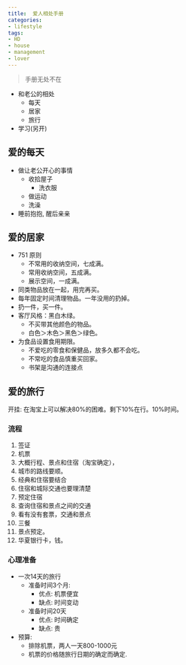 ```yaml
---
title:  爱人相处手册
categories: 
- lifestyle
tags: 
- HD
- house
- management
- lover
---
```



> 手册无处不在

- 和老公的相处
	- 每天
	- 居家
	- 旅行
- 学习(另开)

## 爱的每天
- 做让老公开心的事情
	- 收拾屋子
		- 洗衣服
	- 做运动
	- 洗澡
- 睡前抱抱, 醒后亲亲

## 爱的居家

- 751 原则
	- 不常用的收纳空间，七成满。
	- 常用收纳空间，五成满。
	- 展示空间，一成满。
- 同类物品放在一起，用完再买。
- 每年固定时间清理物品。一年没用的扔掉。
- 扔一件，买一件。
- 客厅风格：黑白木绿。
	- 不买带其他颜色的物品。
	- 白色＞木色＞黑色＞绿色。
- 为食品设置食用期限。
	- 不爱吃的零食和保健品，放多久都不会吃。
	- 不常吃的食品慎重买回家。
	- 书架是沟通的连接点

## 爱的旅行
开挂: 在淘宝上可以解决80%的困难。剩下10%在行。10%时间。
### 流程
1. 签证
2. 机票
3. 大概行程、景点和住宿（淘宝确定），
4. 城市的路线要顺。
5. 经典和住宿要结合
6. 住宿和城际交通也要理清楚
4. 预定住宿
5. 查询住宿和景点之间的交通
6. 看有没有套票，交通和景点
7.  三餐
8. 景点预定。
9. 华夏银行卡，钱。

### 心理准备
- 一次14天的旅行
	- 准备时间3个月: 
		- 优点: 机票便宜
		- 缺点: 时间变动
	- 准备时间20天
		- 优点: 时间确定
		- 缺点: 贵
- 预算:
	- 排除机票，两人一天800-1000元
	- 机票的价格随旅行日期的确定而确定.